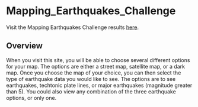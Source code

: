 # Mapping_Earthquakes_Challenge

Visit the Mapping Earthquakes Challenge results [here](https://juliehock.github.io/Mapping_Earthquakes_Challenge/).  

## Overview

When you visit this site, you will be able to choose several different options for your map.  The options are either a street map, satellite map, or a dark map.  Once you choose the map of your choice, you can then select the type of earthquake data you would like to see.  The options are to see earthquakes, techtonic plate lines, or major earthquakes (magnitude greater than 5).  You could also view any combination of the three earthquake options, or only one.  
